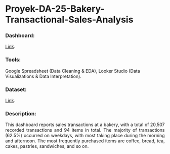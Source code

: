 # Proyek-DA-25-Bakery-Transactional-Sales-Analysis
### Dashboard: 
[Link](https://lookerstudio.google.com/u/0/reporting/094027f3-7f78-42c3-8304-680f51f84e24).
### Tools:
Google Spreadsheet (Data Cleaning & EDA), Looker Studio (Data Visualizations & Data Interpretation).
### Dataset: 
[Link](https://www.kaggle.com/datasets/akashdeepkuila/bakery).
### Description:
<p align="justify"> This dashboard reports sales transactions at a bakery, with a total of 20,507 recorded transactions and 94 items in total. The majority of transactions (62.5%) occurred on weekdays, with most taking place during the morning and afternoon. The most frequently purchased items are coffee, bread, tea, cakes, pastries, sandwiches, and so on. </p>
